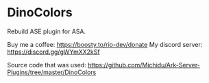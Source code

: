 # DinoColors

Rebuild ASE plugin for ASA.

Buy me a coffee: https://boosty.to/rio-dev/donate
My discord server: https://discord.gg/gWYmXX2kSf

Source code that was used: https://github.com/Michidu/Ark-Server-Plugins/tree/master/DinoColors
